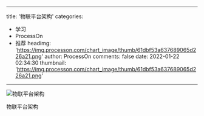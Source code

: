 
---
title: '物联平台架构'
categories: 
 - 学习
 - ProcessOn
 - 推荐
headimg: 'https://img.processon.com/chart_image/thumb/61dbf53a637689065d226a21.png'
author: ProcessOn
comments: false
date: 2022-01-22 02:34:30
thumbnail: 'https://img.processon.com/chart_image/thumb/61dbf53a637689065d226a21.png'
---

<div>   
<img class="thumb" alt="物联平台架构" src="https://img.processon.com/chart_image/thumb/61dbf53a637689065d226a21.png" referrerpolicy="no-referrer">
<p>物联平台架构</p>  
</div>
            
